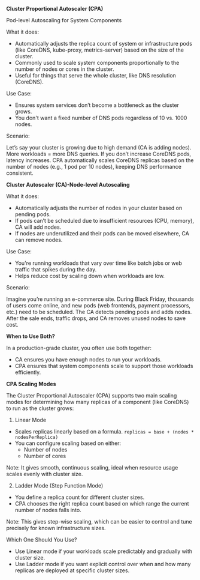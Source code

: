 **Cluster Proportional Autoscaler (CPA)**

Pod-level Autoscaling for System Components

What it does:
* Automatically adjusts the replica count of system or infrastructure pods (like CoreDNS, kube-proxy, metrics-server) based on the size of the cluster.
* Commonly used to scale system components proportionally to the number of nodes or cores in the cluster.
* Useful for things that serve the whole cluster, like DNS resolution (CoreDNS).

Use Case:
* Ensures system services don’t become a bottleneck as the cluster grows.
* You don't want a fixed number of DNS pods regardless of 10 vs. 1000 nodes.

Scenario:

Let’s say your cluster is growing due to high demand (CA is adding nodes). More workloads = more DNS queries. If you don’t increase CoreDNS pods, latency increases. CPA automatically scales CoreDNS replicas based on the number of nodes (e.g., 1 pod per 10 nodes), keeping DNS performance consistent.

**Cluster Autoscaler (CA)-Node-level Autoscaling**

What it does:
* Automatically adjusts the number of nodes in your cluster based on pending pods.
* If pods can’t be scheduled due to insufficient resources (CPU, memory), CA will add nodes.
* If nodes are underutilized and their pods can be moved elsewhere, CA can remove nodes.

Use Case:
* You're running workloads that vary over time like batch jobs or web traffic that spikes during the day.
* Helps reduce cost by scaling down when workloads are low.

Scenario:

Imagine you’re running an e-commerce site. During Black Friday, thousands of users come online, and new pods (web frontends, payment processors, etc.) need to be scheduled. The CA detects pending pods and adds nodes. After the sale ends, traffic drops, and CA removes unused nodes to save cost.

**When to Use Both?**

In a production-grade cluster, you often use both together:
* CA ensures you have enough nodes to run your workloads.
* CPA ensures that system components scale to support those workloads efficiently.

**CPA Scaling Modes**

The Cluster Proportional Autoscaler (CPA) supports two main scaling modes for determining how many replicas of a component (like CoreDNS) to run as the cluster grows:

1. Linear Mode
* Scales replicas linearly based on a formula.
```replicas = base + (nodes * nodesPerReplica)```
* You can configure scaling based on either:
    * Number of nodes
    * Number of cores

Note: It gives smooth, continuous scaling, ideal when resource usage scales evenly with cluster size.

2. Ladder Mode (Step Function Mode)
* You define a replica count for different cluster sizes.
* CPA chooses the right replica count based on which range the current number of nodes falls into.

Note: This gives step-wise scaling, which can be easier to control and 
tune precisely for known infrastructure sizes.

Which One Should You Use?
* Use Linear mode if your workloads scale predictably and gradually with cluster size.
* Use Ladder mode if you want explicit control over when and how many replicas are deployed at specific cluster sizes.

